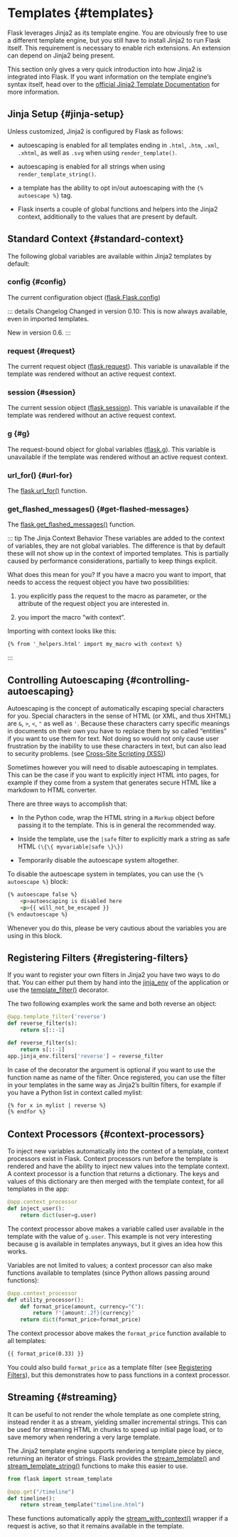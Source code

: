 # Templates {#templates}

Flask leverages Jinja2 as its template engine. You are obviously free to use a different template engine, but you still have to install Jinja2 to run Flask itself. This requirement is necessary to enable rich extensions. An extension can depend on Jinja2 being present.

This section only gives a very quick introduction into how Jinja2 is integrated into Flask. If you want information on the template engine’s syntax itself, head over to the [official Jinja2 Template Documentation](https://jinja.palletsprojects.com/templates/) for more information.

## Jinja Setup {#jinja-setup}

Unless customized, Jinja2 is configured by Flask as follows:

- autoescaping is enabled for all templates ending in `.html`, `.htm`, `.xml`, `.xhtml`, as well as `.svg` when using `render_template()`.

- autoescaping is enabled for all strings when using `render_template_string()`.

- a template has the ability to opt in/out autoescaping with the `{% autoescape %}` tag.

- Flask inserts a couple of global functions and helpers into the Jinja2 context, additionally to the values that are present by default.

## Standard Context {#standard-context}

The following global variables are available within Jinja2 templates by default:

### config {#config}

The current configuration object ([flask.Flask.config](https://flask.palletsprojects.com/en/2.3.x/api/#flask.Flask.config))

::: details Changelog
Changed in version 0.10: This is now always available, even in imported templates.

New in version 0.6.
:::

### request {#request}

The current request object ([flask.request](https://flask.palletsprojects.com/en/2.3.x/api/#flask.request)). This variable is unavailable if the template was rendered without an active request context.

### session {#session}

The current session object ([flask.session](https://flask.palletsprojects.com/en/2.3.x/api/#flask.session)). This variable is unavailable if the template was rendered without an active request context.

### g {#g}

The request-bound object for global variables ([flask.g](https://flask.palletsprojects.com/en/2.3.x/api/#flask.g)). This variable is unavailable if the template was rendered without an active request context.

### url_for() {#url-for}

The [flask.url_for()](https://flask.palletsprojects.com/en/2.3.x/api/#flask.url_for) function.

### get_flashed_messages() {#get-flashed-messages}

The [flask.get_flashed_messages()](https://flask.palletsprojects.com/en/2.3.x/api/#flask.get_flashed_messages) function.

::: tip The Jinja Context Behavior
These variables are added to the context of variables, they are not global variables. The difference is that by default these will not show up in the context of imported templates. This is partially caused by performance considerations, partially to keep things explicit.

What does this mean for you? If you have a macro you want to import, that needs to access the request object you have two possibilities:

1. you explicitly pass the request to the macro as parameter, or the attribute of the request object you are interested in.

2. you import the macro “with context”.

Importing with context looks like this:

```html
{% from '_helpers.html' import my_macro with context %}
```
:::

## Controlling Autoescaping {#controlling-autoescaping}

Autoescaping is the concept of automatically escaping special characters for you. Special characters in the sense of HTML (or XML, and thus XHTML) are `&`, `>`, `<`, `"` as well as `'`. Because these characters carry specific meanings in documents on their own you have to replace them by so called “entities” if you want to use them for text. Not doing so would not only cause user frustration by the inability to use these characters in text, but can also lead to security problems. (see [Cross-Site Scripting (XSS)](https://flask.palletsprojects.com/en/2.3.x/security/#security-xss))

Sometimes however you will need to disable autoescaping in templates. This can be the case if you want to explicitly inject HTML into pages, for example if they come from a system that generates secure HTML like a markdown to HTML converter.

There are three ways to accomplish that:

- In the Python code, wrap the HTML string in a `Markup` object before passing it to the template. This is in general the recommended way.

- Inside the template, use the `|safe` filter to explicitly mark a string as safe HTML `(\{\{ myvariable|safe \}\})`

- Temporarily disable the autoescape system altogether.

To disable the autoescape system in templates, you can use the `{% autoescape %}` block:

```html
{% autoescape false %}
    <p>autoescaping is disabled here
    <p>{{ will_not_be_escaped }}
{% endautoescape %}
```

Whenever you do this, please be very cautious about the variables you are using in this block.

## Registering Filters {#registering-filters}

If you want to register your own filters in Jinja2 you have two ways to do that. You can either put them by hand into the [jinja_env](https://flask.palletsprojects.com/en/2.3.x/api/#flask.Flask.jinja_env) of the application or use the [template_filter()](https://flask.palletsprojects.com/en/2.3.x/api/#flask.Flask.template_filter) decorator.

The two following examples work the same and both reverse an object:

```python
@app.template_filter('reverse')
def reverse_filter(s):
    return s[::-1]

def reverse_filter(s):
    return s[::-1]
app.jinja_env.filters['reverse'] = reverse_filter
```

In case of the decorator the argument is optional if you want to use the function name as name of the filter. Once registered, you can use the filter in your templates in the same way as Jinja2’s builtin filters, for example if you have a Python list in context called mylist:

```html
{% for x in mylist | reverse %}
{% endfor %}
```

## Context Processors {#context-processors}

To inject new variables automatically into the context of a template, context processors exist in Flask. Context processors run before the template is rendered and have the ability to inject new values into the template context. A context processor is a function that returns a dictionary. The keys and values of this dictionary are then merged with the template context, for all templates in the app:

```python
@app.context_processor
def inject_user():
    return dict(user=g.user)
```

The context processor above makes a variable called user available in the template with the value of `g.user`. This example is not very interesting because g is available in templates anyways, but it gives an idea how this works.

Variables are not limited to values; a context processor can also make functions available to templates (since Python allows passing around functions):

```python
@app.context_processor
def utility_processor():
    def format_price(amount, currency="€"):
        return f"{amount:.2f}{currency}"
    return dict(format_price=format_price)
```

The context processor above makes the `format_price` function available to all templates:

```html
{{ format_price(0.33) }}
```

You could also build `format_price` as a template filter (see [Registering Filters](https://flask.palletsprojects.com/en/2.3.x/templating/#registering-filters)), but this demonstrates how to pass functions in a context processor.

## Streaming {#streaming}

It can be useful to not render the whole template as one complete string, instead render it as a stream, yielding smaller incremental strings. This can be used for streaming HTML in chunks to speed up initial page load, or to save memory when rendering a very large template.

The Jinja2 template engine supports rendering a template piece by piece, returning an iterator of strings. Flask provides the [stream_template()](https://flask.palletsprojects.com/en/2.3.x/api/#flask.stream_template) and [stream_template_string()](https://flask.palletsprojects.com/en/2.3.x/api/#flask.stream_template_string) functions to make this easier to use.

```python
from flask import stream_template

@app.get("/timeline")
def timeline():
    return stream_template("timeline.html")
```

These functions automatically apply the [stream_with_context()](https://flask.palletsprojects.com/en/2.3.x/api/#flask.stream_with_context) wrapper if a request is active, so that it remains available in the template.